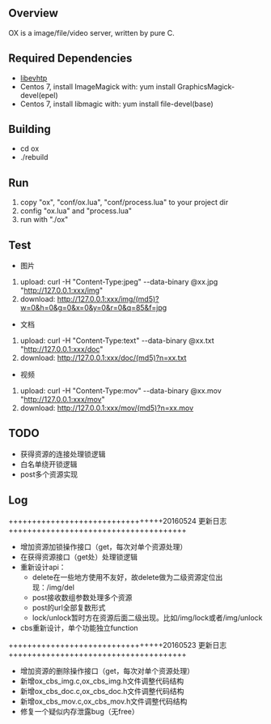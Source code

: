 ## Overview
OX is a image/file/video server, written by pure C.

## Required Dependencies
* [libevhtp](https://github.com/ellzey/libevhtp/)
* Centos 7, install ImageMagick with: yum install GraphicsMagick-devel(epel)
* Centos 7, install libmagic with: yum install file-devel(base)

## Building
* cd ox
* ./rebuild

## Run
1. copy "ox", "conf/ox.lua", "conf/process.lua" to your project dir
2. config "ox.lua" and "process.lua"
3. run with "./ox"

## Test
* 图片
1. upload: curl -H "Content-Type:jpeg" --data-binary @xx.jpg "http://127.0.0.1:xxx/img"
2. download: http://127.0.0.1:xxx/img/(md5)?w=0&h=0&g=0&x=0&y=0&r=0&q=85&f=jpg

* 文档
1. upload: curl -H "Content-Type:text" --data-binary @xx.txt "http://127.0.0.1:xxx/doc"
2. download: http://127.0.0.1:xxx/doc/(md5)?n=xx.txt

* 视频
1. upload: curl -H "Content-Type:mov" --data-binary @xx.mov "http://127.0.0.1:xxx/mov"
2. download: http://127.0.0.1:xxx/mov/(md5)?n=xx.mov

## TODO
* 获得资源的连接处理锁逻辑
* 白名单绕开锁逻辑
* post多个资源实现


## Log
+++++++++++++++++++++++++++++++++20160524 更新日志++++++++++++++++++++++++++++++++++++++  
* 增加资源加锁操作接口（get，每次对单个资源处理）
* 在获得资源接口（get处）处理锁逻辑
* 重新设计api：
  * delete在一些地方使用不友好，故delete做为二级资源定位出现：/img/del
  * post接收数组参数处理多个资源
  * post的url全部复数形式
  * lock/unlock暂时方在资源后面二级出现。比如/img/lock或者/img/unlock
* cbs重新设计，单个功能独立function

+++++++++++++++++++++++++++++++++20160523 更新日志++++++++++++++++++++++++++++++++++++++  
* 增加资源的删除操作接口（get，每次对单个资源处理）
* 新增ox_cbs_img.c,ox_cbs_img.h文件调整代码结构
* 新增ox_cbs_doc.c,ox_cbs_doc.h文件调整代码结构
* 新增ox_cbs_mov.c,ox_cbs_mov.h文件调整代码结构
* 修复一个疑似内存泄露bug（无free）
